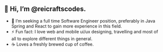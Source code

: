 ## 👋 Hi, I’m @reicraftscodes.

- 🌱 I’m seeking a full time Software Engineer position, preferably in Java Spring and React to gain more experience in this field.  
- ⚡ Fun fact: I love web and mobile ui/ux designing, travelling and most of all to explore different things in general.
- ☕️ Loves a freshly brewed cup of coffee.

<!---
reicraftscodes/reicraftscodes is a ✨ special ✨ repository because its `README.md` (this file) appears on your GitHub profile.
You can click the Preview link to take a look at your changes.
--->
